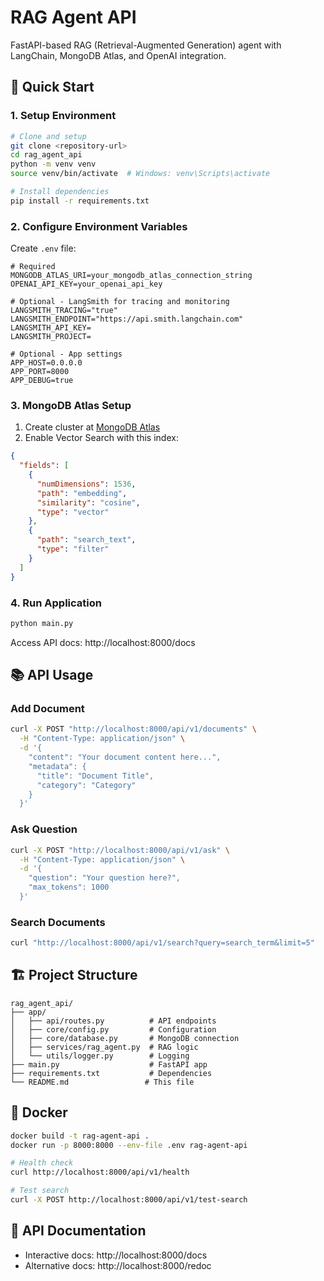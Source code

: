 # RAG Agent API

FastAPI-based RAG (Retrieval-Augmented Generation) agent with LangChain, MongoDB Atlas, and OpenAI integration.

## 🚀 Quick Start

### 1. Setup Environment

```bash
# Clone and setup
git clone <repository-url>
cd rag_agent_api
python -m venv venv
source venv/bin/activate  # Windows: venv\Scripts\activate

# Install dependencies
pip install -r requirements.txt
```

### 2. Configure Environment Variables

Create `.env` file:

```env
# Required
MONGODB_ATLAS_URI=your_mongodb_atlas_connection_string
OPENAI_API_KEY=your_openai_api_key

# Optional - LangSmith for tracing and monitoring
LANGSMITH_TRACING="true"
LANGSMITH_ENDPOINT="https://api.smith.langchain.com"
LANGSMITH_API_KEY=
LANGSMITH_PROJECT=

# Optional - App settings
APP_HOST=0.0.0.0
APP_PORT=8000
APP_DEBUG=true
```

### 3. MongoDB Atlas Setup

1. Create cluster at [MongoDB Atlas](https://www.mongodb.com/atlas)
2. Enable Vector Search with this index:
```json
{
  "fields": [
    {
      "numDimensions": 1536,
      "path": "embedding",
      "similarity": "cosine",
      "type": "vector"
    },
    {
      "path": "search_text",
      "type": "filter"
    }
  ]
}
```

### 4. Run Application

```bash
python main.py
```

Access API docs: http://localhost:8000/docs

## 📚 API Usage

### Add Document
```bash
curl -X POST "http://localhost:8000/api/v1/documents" \
  -H "Content-Type: application/json" \
  -d '{
    "content": "Your document content here...",
    "metadata": {
      "title": "Document Title",
      "category": "Category"
    }
  }'
```

### Ask Question
```bash
curl -X POST "http://localhost:8000/api/v1/ask" \
  -H "Content-Type: application/json" \
  -d '{
    "question": "Your question here?",
    "max_tokens": 1000
  }'
```

### Search Documents
```bash
curl "http://localhost:8000/api/v1/search?query=search_term&limit=5"
```


## 🏗️ Project Structure

```
rag_agent_api/
├── app/
│   ├── api/routes.py          # API endpoints
│   ├── core/config.py         # Configuration
│   ├── core/database.py       # MongoDB connection
│   ├── services/rag_agent.py  # RAG logic
│   └── utils/logger.py        # Logging
├── main.py                    # FastAPI app
├── requirements.txt           # Dependencies
└── README.md                 # This file
```

## 🐳 Docker

```bash
docker build -t rag-agent-api .
docker run -p 8000:8000 --env-file .env rag-agent-api
```


```bash
# Health check
curl http://localhost:8000/api/v1/health

# Test search
curl -X POST http://localhost:8000/api/v1/test-search
```

## 📖 API Documentation

- Interactive docs: http://localhost:8000/docs
- Alternative docs: http://localhost:8000/redoc
